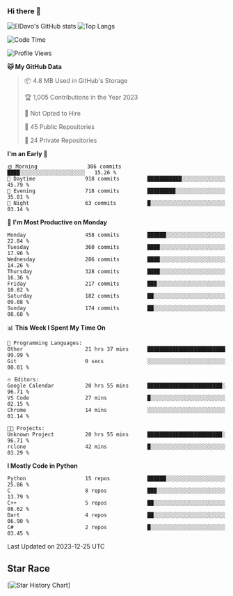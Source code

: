 ### Hi there 👋
![ElDavo's GitHub stats](https://github-readme-stats.vercel.app/api?username=ElDavoo&show_icons=true&theme=chartreuse-dark)
![Top Langs](https://github-readme-stats.vercel.app/api/top-langs/?username=ElDavoo&theme=chartreuse-dark&layout=compact)

<!--START_SECTION:waka-->
![Code Time](http://img.shields.io/badge/Code%20Time-713%20hrs%2053%20mins-blue)

![Profile Views](http://img.shields.io/badge/Profile%20Views-8-blue)

**🐱 My GitHub Data** 

> 📦 4.8 MB Used in GitHub's Storage 
 > 
> 🏆 1,005 Contributions in the Year 2023
 > 
> 🚫 Not Opted to Hire
 > 
> 📜 45 Public Repositories 
 > 
> 🔑 24 Private Repositories 
 > 
**I'm an Early 🐤** 

```text
🌞 Morning                306 commits         ████░░░░░░░░░░░░░░░░░░░░░   15.26 % 
🌆 Daytime                918 commits         ███████████░░░░░░░░░░░░░░   45.79 % 
🌃 Evening                718 commits         █████████░░░░░░░░░░░░░░░░   35.81 % 
🌙 Night                  63 commits          █░░░░░░░░░░░░░░░░░░░░░░░░   03.14 % 
```
📅 **I'm Most Productive on Monday** 

```text
Monday                   458 commits         ██████░░░░░░░░░░░░░░░░░░░   22.84 % 
Tuesday                  360 commits         ████░░░░░░░░░░░░░░░░░░░░░   17.96 % 
Wednesday                286 commits         ████░░░░░░░░░░░░░░░░░░░░░   14.26 % 
Thursday                 328 commits         ████░░░░░░░░░░░░░░░░░░░░░   16.36 % 
Friday                   217 commits         ███░░░░░░░░░░░░░░░░░░░░░░   10.82 % 
Saturday                 182 commits         ██░░░░░░░░░░░░░░░░░░░░░░░   09.08 % 
Sunday                   174 commits         ██░░░░░░░░░░░░░░░░░░░░░░░   08.68 % 
```


📊 **This Week I Spent My Time On** 

```text
💬 Programming Languages: 
Other                    21 hrs 37 mins      █████████████████████████   99.99 % 
Git                      0 secs              ░░░░░░░░░░░░░░░░░░░░░░░░░   00.01 % 

🔥 Editors: 
Google Calendar          20 hrs 55 mins      ████████████████████████░   96.71 % 
VS Code                  27 mins             █░░░░░░░░░░░░░░░░░░░░░░░░   02.15 % 
Chrome                   14 mins             ░░░░░░░░░░░░░░░░░░░░░░░░░   01.14 % 

🐱‍💻 Projects: 
Unknown Project          20 hrs 55 mins      ████████████████████████░   96.71 % 
rclone                   42 mins             █░░░░░░░░░░░░░░░░░░░░░░░░   03.29 % 
```

**I Mostly Code in Python** 

```text
Python                   15 repos            ██████░░░░░░░░░░░░░░░░░░░   25.86 % 
C                        8 repos             ███░░░░░░░░░░░░░░░░░░░░░░   13.79 % 
C++                      5 repos             ██░░░░░░░░░░░░░░░░░░░░░░░   08.62 % 
Dart                     4 repos             ██░░░░░░░░░░░░░░░░░░░░░░░   06.90 % 
C#                       2 repos             █░░░░░░░░░░░░░░░░░░░░░░░░   03.45 % 
```




 Last Updated on 2023-12-25 UTC
<!--END_SECTION:waka-->

## Star Race

[![Star History Chart](https://api.star-history.com/svg?repos=ElDavoo/WhatsApp-Crypt14-Crypt15-Decrypter,ElDavoo/TuringOS,EliteAndroidApps/WhatsApp-Crypt12-Decrypter,KnugiHK/Whatsapp-Chat-Exporter&type=Date)]

